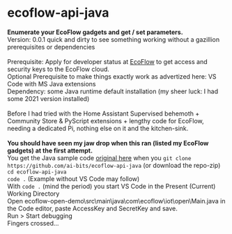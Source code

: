 # ecoflow-api-java
<b>Enumerate your EcoFlow gadgets and get / set parameters.</b>  
Version: 0.0.1 quick and dirty to see something working without a gazillion prerequisites or dependencies<br>  
Prerequisite: Apply for developer status at [EcoFlow](https://developer.ecoflow.com/) to get access and security keys to the EcoFlow cloud.   
Optional Prerequisite to make things exactly work as advertized here: VS Code with MS Java extensions  
Dependency: some Java runtime default installation (my sheer luck: I had some 2021 version installed)<br>  
Before I had tried with the Home Assistant Supervised behemoth + Community Store & PyScript extensions + lengthy code for EcoFlow, needing a dedicated Pi, nothing else on it and the kitchen-sink.  
<br>
<b>You should have seen my jaw drop when this ran (listed my EcoFlow gadgets) at the first attempt.</b>  
You get the Java sample code [original here](https://developer-eu.ecoflow.com/us/document/download) when you `git clone https://github.com/ai-bits/ecoflow-api-java` (or download the repo-zip)  
`cd ecoflow-api-java`  
`code .` (Example without VS Code may follow)  
With `code .` (mind the period) you start VS Code in the Present (Current) Working Directory  
Open ecoflow-open-demo\src\main\java\com\ecoflow\iot\open\Main.java in the Code editor, paste AccessKey and SecretKey and save.  
Run > Start debugging  
Fingers crossed...  
